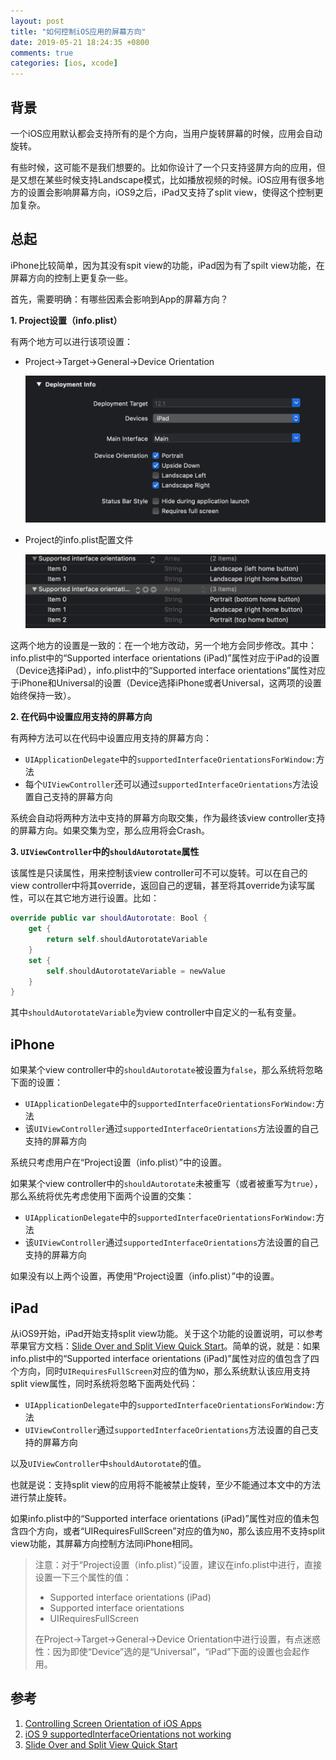 ```yaml
---
layout: post
title: "如何控制iOS应用的屏幕方向"
date: 2019-05-21 18:24:35 +0800
comments: true
categories: [ios, xcode]
---
```


<!-- more -->

## 背景

一个iOS应用默认都会支持所有的是个方向，当用户旋转屏幕的时候，应用会自动旋转。

有些时候，这可能不是我们想要的。比如你设计了一个只支持竖屏方向的应用，但是又想在某些时候支持Landscape模式，比如播放视频的时候。iOS应用有很多地方的设置会影响屏幕方向，iOS9之后，iPad又支持了split view，使得这个控制更加复杂。

## 总起

iPhone比较简单，因为其没有spit view的功能，iPad因为有了spilt view功能，在屏幕方向的控制上更复杂一些。

首先，需要明确：有哪些因素会影响到App的屏幕方向？

**1. Project设置（info.plist）**

有两个地方可以进行该项设置：

* Project->Target->General->Device Orientation
  
  ![screen orientation project setting](/images/ScreenOrientationProjectSetting.png)

* Project的info.plist配置文件

  ![screen orientation info plist](/images/ScreenOrientationInfoPlist.png)

这两个地方的设置是一致的：在一个地方改动，另一个地方会同步修改。其中：info.plist中的“Supported interface orientations (iPad)”属性对应于iPad的设置（Device选择iPad），info.plist中的“Supported interface orientations”属性对应于iPhone和Universal的设置（Device选择iPhone或者Universal，这两项的设置始终保持一致）。

**2. 在代码中设置应用支持的屏幕方向**

有两种方法可以在代码中设置应用支持的屏幕方向：

* `UIApplicationDelegate`中的`supportedInterfaceOrientationsForWindow:`方法
* 每个`UIViewController`还可以通过`supportedInterfaceOrientations`方法设置自己支持的屏幕方向

系统会自动将两种方法中支持的屏幕方向取交集，作为最终该view controller支持的屏幕方向。如果交集为空，那么应用将会Crash。

**3. `UIViewController`中的`shouldAutorotate`属性**

该属性是只读属性，用来控制该view controller可不可以旋转。可以在自己的view controller中将其override，返回自己的逻辑，甚至将其override为读写属性，可以在其它地方进行设置。比如：

```swift
override public var shouldAutorotate: Bool {
    get {
        return self.shouldAutorotateVariable
    }
    set {
        self.shouldAutorotateVariable = newValue
    }
}
```

其中`shouldAutorotateVariable`为view controller中自定义的一私有变量。

## iPhone

如果某个view controller中的`shouldAutorotate`被设置为`false`，那么系统将忽略下面的设置：

* `UIApplicationDelegate`中的`supportedInterfaceOrientationsForWindow:`方法
* 该`UIViewController`通过`supportedInterfaceOrientations`方法设置的自己支持的屏幕方向

系统只考虑用户在“Project设置（info.plist）”中的设置。

如果某个view controller中的`shouldAutorotate`未被重写（或者被重写为`true`），那么系统将优先考虑使用下面两个设置的交集：

* `UIApplicationDelegate`中的`supportedInterfaceOrientationsForWindow:`方法
* 该`UIViewController`通过`supportedInterfaceOrientations`方法设置的自己支持的屏幕方向

如果没有以上两个设置，再使用“Project设置（info.plist）”中的设置。


## iPad

从iOS9开始，iPad开始支持split view功能。关于这个功能的设置说明，可以参考苹果官方文档：[Slide Over and Split View Quick Start](https://developer.apple.com/library/archive/documentation/WindowsViews/Conceptual/AdoptingMultitaskingOniPad/QuickStartForSlideOverAndSplitView.html#//apple_ref/doc/uid/TP40015145-CH13-SW1)。简单的说，就是：如果info.plist中的“Supported interface orientations (iPad)”属性对应的值包含了四个方向，同时`UIRequiresFullScreen`对应的值为`NO`，那么系统默认该应用支持split view属性，同时系统将忽略下面两处代码：

* `UIApplicationDelegate`中的`supportedInterfaceOrientationsForWindow:`方法
* `UIViewController`通过`supportedInterfaceOrientations`方法设置的自己支持的屏幕方向

以及`UIViewController`中`shouldAutorotate`的值。

也就是说：支持split view的应用将不能被禁止旋转，至少不能通过本文中的方法进行禁止旋转。

如果info.plist中的“Supported interface orientations (iPad)”属性对应的值未包含四个方向，或者“UIRequiresFullScreen”对应的值为`NO`，那么该应用不支持split view功能，其屏幕方向控制方法同iPhone相同。

> 注意：对于“Project设置（info.plist）”设置，建议在info.plist中进行，直接设置一下三个属性的值：
> * Supported interface orientations (iPad)
> * Supported interface orientations
> * UIRequiresFullScreen
> 
> 在Project->Target->General->Device Orientation中进行设置，有点迷惑性：因为即使“Device”选的是“Universal”，“iPad”下面的设置也会起作用。

## 参考

1. [Controlling Screen Orientation of iOS Apps](https://mobiarch.wordpress.com/2017/04/22/controlling-screen-orientation-of-ios-apps/)
2. [iOS 9 supportedInterfaceOrientations not working](https://stackoverflow.com/questions/32782044/ios-9-supportedinterfaceorientations-not-working/32782517#32782517)
3. [Slide Over and Split View Quick Start](https://developer.apple.com/library/archive/documentation/WindowsViews/Conceptual/AdoptingMultitaskingOniPad/QuickStartForSlideOverAndSplitView.html#//apple_ref/doc/uid/TP40015145-CH13-SW1)